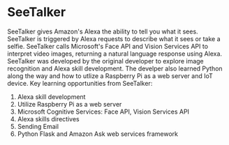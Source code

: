 # SeeTalker
SeeTalker gives Amazon's Alexa the ability to tell you what it sees. SeeTalker is triggered by Alexa requests to describe what it sees or take a selfie. SeeTalker calls Microsoft's Face API and Vision Services API to interpret video images, returning a natural language response using Alexa.
SeeTalker was developed by the original developer to explore image recognition and Alexa skill development. The develper also learned Python along the way and how to utlize a Raspberry Pi as a web server and IoT device.
Key learning opportunities from SeeTalker:
1.	Alexa skill development
2.	Utilize Raspberry Pi as a web server
3.	Microsoft Cognitive Services: Face API, Vision Services API
4.	Alexa skills directives
5.	Sending Email
6.	Python Flask and Amazon Ask web services framework
